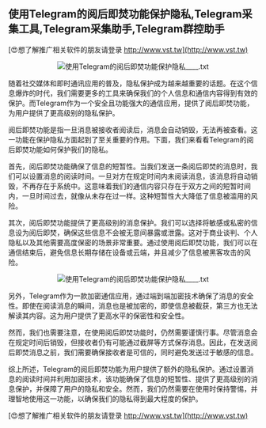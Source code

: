 ## **使用Telegram的阅后即焚功能保护隐私,Telegram采集工具,Telegram采集助手,Telegram群控助手**

[😍想了解推广相关软件的朋友请登录 http://www.vst.tw](http://www.vst.tw)

 <center><img src="https://vst.tw/MP4/tuiguang/png/7.png" alt="使用Telegram的阅后即焚功能保护隐私____.txt"></center>

随着社交媒体和即时通讯应用的普及，隐私保护成为越来越重要的话题。在这个信息爆炸的时代，我们需要更多的工具来确保我们的个人信息和通信内容得到有效的保护。而Telegram作为一个安全且功能强大的通信应用，提供了阅后即焚功能，为用户提供了更高级别的隐私保护。

阅后即焚功能是指一旦消息被接收者阅读后，消息会自动销毁，无法再被查看。这一功能在保护隐私方面起到了至关重要的作用。下面，我们来看看Telegram的阅后即焚功能如何保护我们的隐私。

首先，阅后即焚功能确保了信息的短暂性。当我们发送一条阅后即焚的消息时，我们可以设置消息的阅读时间。一旦对方在规定时间内未阅读消息，该消息将自动销毁，不再存在于系统中。这意味着我们的通信内容只存在于双方之间的短暂时间内，一旦时间过去，就像从未存在过一样。这种短暂性大大降低了信息被滥用的风险。

其次，阅后即焚功能提供了更高级别的消息保护。我们可以选择将敏感或私密的信息设为阅后即焚，确保这些信息不会被无意间暴露或泄露。这对于商业谈判、个人隐私以及其他需要高度保密的场景非常重要。通过使用阅后即焚功能，我们可以在通信结束后，避免信息长期存储在设备或云端，并且减少了信息被黑客攻击的风险。

 <center><img src="https://vst.tw/MP4/tuiguang/png/2.png" alt="使用Telegram的阅后即焚功能保护隐私____.txt"></center>

另外，Telegram作为一款加密通信应用，通过端到端加密技术确保了消息的安全性。即使在阅读消息的瞬间，消息也是被加密的，即使信息被截获，第三方也无法解读其内容。这为用户提供了更高水平的保密性和安全性。

然而，我们也需要注意，在使用阅后即焚功能时，仍然需要谨慎行事。尽管消息会在规定时间后销毁，但接收者仍有可能通过截屏等方式保存消息。因此，在发送阅后即焚消息之前，我们需要确保接收者是可信的，同时避免发送过于敏感的信息。

综上所述，Telegram的阅后即焚功能为用户提供了额外的隐私保护。通过设置消息的阅读时间并利用加密技术，该功能确保了信息的短暂性、提供了更高级别的消息保护，并保障了用户的隐私和安全。然而，我们仍然需要在使用时保持警惕，并理智地使用这一功能，以确保我们的隐私得到最大程度的保护。

[😍想了解推广相关软件的朋友请登录 http://www.vst.tw](http://www.vst.tw)



